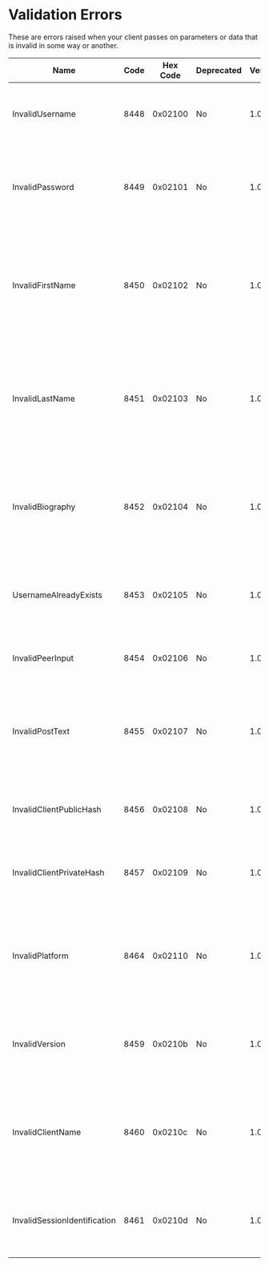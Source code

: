 # Validation Errors

These are errors raised when your client passes on parameters or data
that is invalid in some way or another.

| Name                         | Code | Hex Code | Deprecated | Versions | Description                                                                                                 |
|------------------------------|------|----------|------------|----------|-------------------------------------------------------------------------------------------------------------|
| InvalidUsername              | 8448 | 0x02100  | No         | 1.0      | The given username is invalid and does not meet the specification                                           |
| InvalidPassword              | 8449 | 0x02101  | No         | 1.0      | The given password is invalid & unsecured and does not meed the specification                               |
| InvalidFirstName             | 8450 | 0x02102  | No         | 1.0      | The First Name provided contains invalid characters and or is too long, see the message for further details |
| InvalidLastName              | 8451 | 0x02103  | No         | 1.0      | The Last Name provided contains invalid characters and or is too long, see the message for further details  |
| InvalidBiography             | 8452 | 0x02104  | No         | 1.0      | The Biography is too long or contains invalid characters, see the message for further details               |
| UsernameAlreadyExists        | 8453 | 0x02105  | No         | 1.0      | The username is already registered in the network and cannot be used                                        |
| InvalidPeerInput             | 8454 | 0x02106  | No         | 1.0      | The client provided an invalid peer identification as input                                                 |
| InvalidPostText              | 8455 | 0x02107  | No         | 1.0      | The post contains invalid characters or is too long, see the message for further details                    |
| InvalidClientPublicHash      | 8456 | 0x02108  | No         | 1.0      | The client's public hash is invalid and cannot be identified as a sha256                                    |
| InvalidClientPrivateHash     | 8457 | 0x02109  | No         | 1.0      | The client's private hash is invalid and cannot be identified as a sha256                                   |
| InvalidPlatform              | 8464 | 0x02110  | No         | 1.0      | The platform name contains invalid characters or is too long, see the message for further details           |
| InvalidVersion               | 8459 | 0x0210b  | No         | 1.0      | The version is invalid or is too long, see the message for further details                                  |
| InvalidClientName            | 8460 | 0x0210c  | No         | 1.0      | The client name contains invalid characters or is too long, see the message for further details             |
| InvalidSessionIdentification | 8461 | 0x0210d  | No         | 1.0      | The session identification object is invalid, see the message for further details                           |